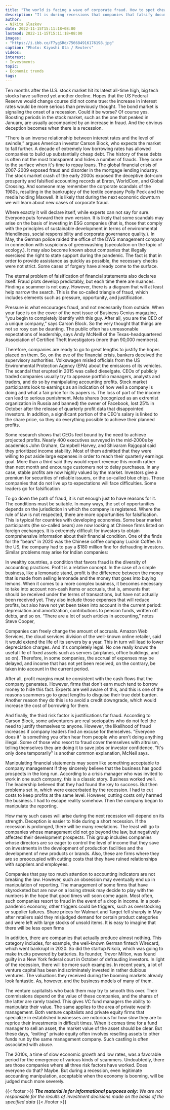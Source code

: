 ```yaml
---
title: "The world is facing a wave of corporate fraud. How to spot cheaters"
description: "It is during recessions that companies that falsify documents and deceive investors are most actively detected in the market. The Economist explains this addiction and tells you where to look for potential scammers this time."
author: 
- Nikita Glazkov
date: 2022-11-15T15:11:18+08:00
lastmod: 2022-11-15T15:11:18+08:00
images: 
- "https://i.ibb.co/F7ygSRd/756684916176198.jpg"
caption: "Photo: Kiyoshi Ota / Reuters"
videos:
interest:
- Investments
topic:
- Economic trends
tags:
---
```


Ten months after the U.S. stock market hit its latest all-time high, big tech stocks have suffered yet another decline. Hopes that the US Federal Reserve would change course did not come true: the increase in interest rates would be more serious than previously thought. The bond market is signaling the onset of a recession. Could it be worse? Of course yes. Boosting periods in the stock market, such as the one that peaked in January, are usually accompanied by an increase in fraud. And the obvious deception becomes when there is a recession.

“There is an inverse relationship between interest rates and the level of swindle,” argues American investor Carson Block, who expects the market to fall further. A decade of extremely low borrowing rates has allowed companies to build up substantially cheap debt. The history of these debts is often not the most transparent and hides a number of frauds. They come to the surface when it's time to repay loans. The global financial crisis of 2007-2009 exposed fraud and disorder in the mortgage lending industry. The stock market crash of the early 2000s exposed the deceptive dot-com prosperity and falsified accounting records at Enron, WorldCom, and Global Crossing. And someone may remember the corporate scandals of the 1980s, resulting in the bankruptcy of the textile company Polly Peck and the media holding Maxwell. It is likely that during the next economic downturn we will learn about new cases of corporate fraud.

Where exactly it will declare itself, while experts can not say for sure. Everyone puts forward their own version. It is likely that some scandals may arise on the basis of investing in ESG companies (that is, those that comply with the principles of sustainable development in terms of environmental friendliness, social responsibility and corporate governance quality.). In May, the German police raided the office of the DWS management company in connection with suspicions of greenwashing (speculation on the topic of ecology.). It may also become known about companies that illegally exercised the right to state support during the pandemic. The fact is that in order to provide assistance as quickly as possible, the necessary checks were not strict. Some cases of forgery have already come to the surface.

The eternal problem of falsification of financial statements also declares itself. Fraud plots develop predictably, but each time there are nuances. Finding a scammer is not easy. However, there is a diagram that will at least help narrow the search. This is the so-called triangle of fraud, which includes elements such as pressure, opportunity, and justification.

Pressure is what encourages fraud, and not necessarily from outside. When your face is on the cover of the next issue of Business Genius magazine, “you begin to completely identify with this guy. After all, you are the CEO of a unique company,” says Carson Block. So the very thought that things are not so rosy can be daunting. The public often has unreasonable expectations of leadership, says Andy McNeill of the Texas-headquartered Association of Certified Theft Investigators (more than 90,000 members).

Therefore, companies are ready to go to great lengths to justify the hopes placed on them. So, on the eve of the financial crisis, bankers deceived the supervisory authorities. Volkswagen misled officials from the US Environmental Protection Agency (EPA) about the emissions of its vehicles. The scandal that erupted in 2015 was called dieselgate. CEOs of publicly traded companies usually try to appease portfolio managers, analysts and traders, and do so by manipulating accounting profits. Stock market participants look to earnings as an indication of how well a company is doing and what a fair price for its papers is. The loss of part of the income can lead to serious punishment. Meta shares (recognized as an extremist organization in Russia and banned) the owner of Facebook, lost 25% in October after the release of quarterly profit data that disappointed investors. In addition, a significant portion of the CEO's salary is linked to the share price, so they do everything possible to achieve their planned profits.

Some research shows that CEOs feel bound by the need to achieve projected profits. Nearly 400 executives surveyed in the mid-2000s by academics John Graham, Campbell Harvey, and Shivaram Rajgopal said they prioritized income stability. Most of them admitted that they were willing to put aside large expenses in order to reach their quarterly earnings goal. More than a third said they would report revenue this month rather than next month and encourage customers not to delay purchases. In any case, stable profits are now highly valued by the market. Investors give a premium for securities of reliable issuers, or the so-called blue chips. Those companies that do not live up to expectations will face difficulties. Some leaders go for falsification

To go down the path of fraud, it is not enough just to have reasons for it. The conditions must be suitable. In many ways, the set of opportunities depends on the jurisdiction in which the company is registered. Where the rule of law is not respected, there are more opportunities for falsification. This is typical for countries with developing economies. Some bear market participants (the so-called bears) are now looking at Chinese firms listed on foreign exchanges. It is extremely difficult for investors to obtain comprehensive information about their financial condition. One of the finds for the "bears" in 2020 was the Chinese coffee company Luckin Coffee. In the US, the company had to pay a $180 million fine for defrauding investors. Similar problems may arise for Indian companies:

In wealthy countries, a condition that favors fraud is the diversity of accounting practices. Profit is a relative concept. In the case of a simple business, like a lemonade stand, profit is the difference between the money that is made from selling lemonade and the money that goes into buying lemons. When it comes to a more complex business, it becomes necessary to take into account non-cash items or accruals, that is, amounts that should be received under the terms of transactions, but have not actually been received yet. They also include those expenses that will reduce profits, but also have not yet been taken into account in the current period: depreciation and amortization, contributions to pension funds, written off debts, and so on. “There are a lot of such articles in accounting,” notes Steve Cooper,

Companies can freely change the amount of accruals. Amazon Web Services, the cloud services division of the well-known online retailer, said it would extend the life of its servers by a year. This in turn will lead to lower depreciation charges. And it's completely legal. No one really knows the useful life of fixed assets such as servers (airplanes, office buildings, and so on). Therefore, in some companies, the accrual of expenses may be delayed, and income that has not yet been received, on the contrary, be taken into account in the current period.

After all, profit margins must be consistent with the cash flows that the company generates. However, firms that don't earn much tend to borrow money to hide this fact. Experts are well aware of this, and this is one of the reasons scammers go to great lengths to disguise their true debt burden. Another reason they do this is to avoid a credit downgrade, which would increase the cost of borrowing for them.

And finally, the third risk factor is justifications for fraud. According to Carson Block, some adventurers are real sociopaths who do not feel the need to justify themselves to anyone. However, the likelihood of fraud increases if company leaders find an excuse for themselves. "Everyone does it" is something you often hear from people who aren't doing anything illegal. Some of those who resort to fraud cover themselves with altruism, telling themselves they are doing it to save jobs or investor confidence. "It's only done temporarily" is another common explanation, McNeil says.

Manipulating financial statements may seem like something acceptable to company management if they sincerely believe that the business has good prospects in the long run. According to a crisis manager who was invited to work in one such company, this is a classic story. Business worked well. The leadership believed that they had found the key to success. But then problems set in, which were exacerbated by the recession. I had to cut costs to keep profits at the same level. However, cutting costs only harmed the business. I had to escape reality somehow. Then the company began to manipulate the reporting.

How many such cases will arise during the next recession will depend on its strength. Deception is easier to hide during a short recession. If the recession is prolonged, there will be many revelations. The least will go to companies whose management did not go beyond the law, but negatively affected their development prospects. This group includes companies whose directors are so eager to control the level of income that they save on investments in the development of production facilities and the development of new products or brands. Also, these are firms where they are so preoccupied with cutting costs that they have ruined relationships with suppliers and employees.

Companies that pay too much attention to accounting indicators are not breaking the law. However, such an obsession may eventually end up in manipulation of reporting. The management of some firms that have skyrocketed but are now on a losing streak may decide to play with the numbers in the hope that good times will soon come again. Most often, such companies resort to fraud in the event of a drop in income. In a post-pandemic economy, other triggers could be triggers, such as overstocking or supplier failures. Share prices for Walmart and Target fell sharply in May after retailers said they misjudged demand for certain product categories and were left with large stocks of unsold items. It is easy to imagine that there will be less open firms

In addition, there are companies that actually produce almost nothing. This category includes, for example, the well-known German fintech Wirecard, which went bankrupt in 2020. So did the startup Nikola, which was going to make trucks powered by batteries. Its founder, Trevor Milton, was found guilty in a New York federal court in October of defrauding investors. In light of the recession, there will be more such examples. In recent years, a lot of venture capital has been indiscriminately invested in rather dubious ventures. The valuations they received during the booming markets already look fantastic. As, however, and the business models of many of them.

The venture capitalists who back them may try to smooth this over. Their commissions depend on the value of these companies, and the shares of the latter are rarely traded. This gives VC fund managers the ability to manipulate their value. The same applies to the area of ​​private wealth management. Both venture capitalists and private equity firms that specialize in established businesses are notorious for how slow they are to reprice their investments in difficult times. When it comes time for a fund manager to sell an asset, the market value of the asset should be clear. But these days, “exiting” private equity often involves reselling assets to other funds run by the same management company. Such castling is often associated with abuse.

The 2010s, a time of slow economic growth and low rates, was a favorable period for the emergence of various kinds of scammers. Undoubtedly, there are those companies where all three risk factors have worked. Does everyone do that? Maybe. But during a recession, even legitimate accounting manipulation, acceptable when the economy is booming, will be judged much more severely.

{{< footer >}}
_**The material is for informational purposes only:** We are not responsible for the results of investment decisions made on the basis of the specified data_
{{< /footer >}}